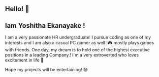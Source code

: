 ## Hello! 👋

## Iam Yoshitha Ekanayake !

I am a very passionate HR undergraduate! I pursue coding as one of my interests and I am also a casual PC gamer as well !🎮 mostly plays games with friends.
One day, my dream is to hold one of the highest executive positions in a leading Company.!
I'm a very extroverted who loves excitement in life 🤠

Hope my projects will be entertaining! 😎
